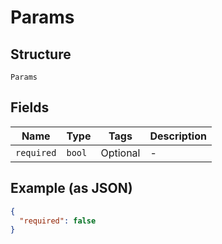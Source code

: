 
# Params

## Structure

`Params`

## Fields

| Name | Type | Tags | Description |
|  --- | --- | --- | --- |
| `required` | `bool` | Optional | - |

## Example (as JSON)

```json
{
  "required": false
}
```

